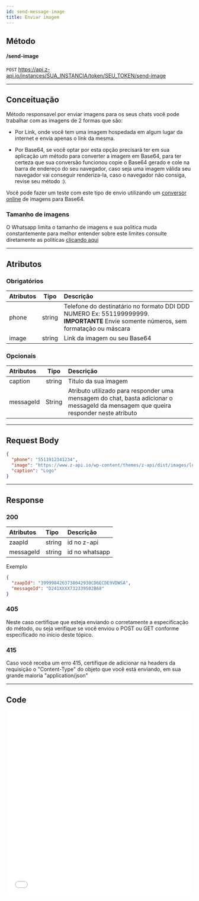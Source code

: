```yaml
---
id: send-message-image
title: Enviar imagem
---
```


## Método

#### /send-image

`POST` https://api.z-api.io/instances/SUA_INSTANCIA/token/SEU_TOKEN/send-image

---

## Conceituação

Método responsavel por enviar imagens para os seus chats você pode trabalhar com as imagens de 2 formas que são:

- Por Link, onde você tem uma imagem hospedada em algum lugar da internet e envia apenas o link da mesma.

- Por Base64, se você optar por esta opção precisará ter em sua aplicação um método para converter a imagem em Base64, para ter certeza que sua conversão funcionou copie o Base64 gerado e cole na barra de endereço do seu navegador, caso seja uma imagem válida seu navegador vai conseguir renderiza-la, caso o navegador não consiga, revise seu método :).

Você pode fazer um teste com este tipo de envio utilizando um [conversor online] de imagens para Base64.

[conversor online]: https://www.base64-image.de/

### Tamanho de imagens

O Whatsapp limita o tamanho de imagens e sua politica muda constantemente para melhor entender sobre este limites consulte diretamente as politicas [clicando aqui]

[clicando aqui]: https://developers.facebook.com/docs/whatsapp/api/media/#post-processing

---

## Atributos

### Obrigatórios

| Atributos | Tipo | Descrição |
| :-- | :-: | :-- |
| phone | string | Telefone do destinatário no formato DDI DDD NUMERO Ex: 551199999999. **IMPORTANTE** Envie somente números, sem formatação ou máscara |
| image | string | Link da imagem ou seu Base64 |

### Opcionais

| Atributos | Tipo | Descrição |
| :-- | :-: | :-- |
| caption | string | Titulo da sua imagem |
| messageId | String | Atributo utilizado para responder uma mensagem do chat, basta adicionar o messageId da mensagem que queira responder neste atributo |

---

## Request Body

```json
{
  "phone": "5511912341234",
  "image": "https://www.z-api.io/wp-content/themes/z-api/dist/images/logo.svg",
  "caption": "Logo"
}
```

---

## Response

### 200

| Atributos | Tipo   | Descrição      |
| :-------- | :----- | :------------- |
| zaapId    | string | id no z-api    |
| messageId | string | id no whatsapp |

Exemplo

```json
{
  "zaapId": "3999984263738042930CD6ECDE9VDWSA",
  "messageId": "D241XXXX732339502B68"
}
```

### 405

Neste caso certifique que esteja enviando o corretamente a especificação do método, ou seja verifique se você enviou o POST ou GET conforme especificado no inicio deste tópico.

### 415

Caso você receba um erro 415, certifique de adicionar na headers da requisição o "Content-Type" do objeto que você está enviando, em sua grande maioria "application/json"

---

## Code

<iframe src="//api.apiembed.com/?source=https://raw.githubusercontent.com/Z-API/z-api-docs/main/json-examples/send-image.json&targets=all" frameborder="0" scrolling="no" width="100%" height="500px" seamless></iframe>
